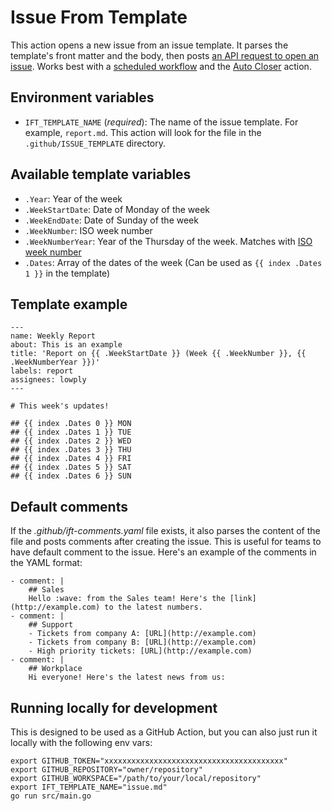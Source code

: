 # Issue From Template

This action opens a new issue from an issue template. It parses the template's front matter and the body, then posts [an API request to open an issue](https://developer.github.com/v3/issues/#create-an-issue). Works best with a [scheduled workflow](https://help.github.com/en/actions/automating-your-workflow-with-github-actions/events-that-trigger-workflows#scheduled-events-schedule) and the [Auto Closer](https://github.com/lowply/auto-closer) action.

## Environment variables

- `IFT_TEMPLATE_NAME` (*required*): The name of the issue template. For example, `report.md`. This action will look for the file in the `.github/ISSUE_TEMPLATE` directory.

## Available template variables

- `.Year`: Year of the week
- `.WeekStartDate`: Date of Monday of the week
- `.WeekEndDate`: Date of Sunday of the week
- `.WeekNumber`: ISO week number
- `.WeekNumberYear`: Year of the Thursday of the week. Matches with [ISO week number](https://en.wikipedia.org/wiki/ISO_week_date#First_week)
- `.Dates`: Array of the dates of the week (Can be used as `{{ index .Dates 1 }}` in the template)

## Template example

```
---
name: Weekly Report
about: This is an example
title: 'Report on {{ .WeekStartDate }} (Week {{ .WeekNumber }}, {{ .WeekNumberYear }})'
labels: report
assignees: lowply
---

# This week's updates!

## {{ index .Dates 0 }} MON
## {{ index .Dates 1 }} TUE
## {{ index .Dates 2 }} WED
## {{ index .Dates 3 }} THU
## {{ index .Dates 4 }} FRI
## {{ index .Dates 5 }} SAT
## {{ index .Dates 6 }} SUN
```

## Default comments

If the *.github/ift-comments.yaml* file exists, it also parses the content of the file and posts comments after creating the issue. This is useful for teams to have default comment to the issue. Here's an example of the comments in the YAML format:

```
- comment: |
    ## Sales
    Hello :wave: from the Sales team! Here's the [link](http://example.com) to the latest numbers.
- comment: |
    ## Support
    - Tickets from company A: [URL](http://example.com)
    - Tickets from company B: [URL](http://example.com)
    - High priority tickets: [URL](http://example.com)
- comment: |
    ## Workplace
    Hi everyone! Here's the latest news from us:
```

## Running locally for development

This is designed to be used as a GitHub Action, but you can also just run it locally with the following env vars:

```
export GITHUB_TOKEN="xxxxxxxxxxxxxxxxxxxxxxxxxxxxxxxxxxxxxxxx"
export GITHUB_REPOSITORY="owner/repository"
export GITHUB_WORKSPACE="/path/to/your/local/repository"
export IFT_TEMPLATE_NAME="issue.md"
go run src/main.go
```

